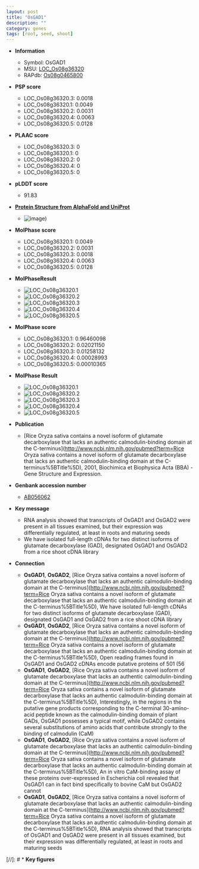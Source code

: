 ```yaml
---
layout: post
title: "OsGAD1"
description: ""
category: genes
tags: [root, seed, shoot]
---
```


* **Information**  
    + Symbol: OsGAD1  
    + MSU: [LOC_Os08g36320](http://rice.plantbiology.msu.edu/cgi-bin/ORF_infopage.cgi?orf=LOC_Os08g36320)  
    + RAPdb: [Os08g0465800](http://rapdb.dna.affrc.go.jp/viewer/gbrowse_details/irgsp1?name=Os08g0465800)  

* **PSP score**  
    + LOC_Os08g36320.3: 0.0018 
    + LOC_Os08g36320.1: 0.0049 
    + LOC_Os08g36320.2: 0.0031 
    + LOC_Os08g36320.4: 0.0063 
    + LOC_Os08g36320.5: 0.0128 

* **PLAAC score**  
    + LOC_Os08g36320.3: 0 
    + LOC_Os08g36320.1: 0 
    + LOC_Os08g36320.2: 0 
    + LOC_Os08g36320.4: 0 
    + LOC_Os08g36320.5: 0 

* **pLDDT score**
    + 91.83

* **[Protein Structure from AlphaFold and UniProt](https://www.uniprot.org/uniprotkb/Q6YSB2/entry#structure)**
    + ![image](https://ricepsp.github.io/images/Q6/AF-Q6YSB2-F1.png))

* **MolPhase score**
    + LOC_Os08g36320.1: 0.0049
    + LOC_Os08g36320.2: 0.0031
    + LOC_Os08g36320.3: 0.0018
    + LOC_Os08g36320.4: 0.0063
    + LOC_Os08g36320.5: 0.0128

* **MolPhaseResult**
    + ![LOC_Os08g36320.1](https://ricepsp.github.io/pictures/LOC_Os08g/LOC_Os08g36320.1.png)
    + ![LOC_Os08g36320.2](https://ricepsp.github.io/pictures/LOC_Os08g/LOC_Os08g36320.2.png)
    + ![LOC_Os08g36320.3](https://ricepsp.github.io/pictures/LOC_Os08g/LOC_Os08g36320.3.png)
    + ![LOC_Os08g36320.4](https://ricepsp.github.io/pictures/LOC_Os08g/LOC_Os08g36320.4.png)
    + ![LOC_Os08g36320.5](https://ricepsp.github.io/pictures/LOC_Os08g/LOC_Os08g36320.5.png)

* **MolPhase score**
    + LOC_Os08g36320.1: 0.96460098
    + LOC_Os08g36320.2: 0.02021150
    + LOC_Os08g36320.3: 0.01258132
    + LOC_Os08g36320.4: 0.00028993
    + LOC_Os08g36320.5: 0.00010365

* **MolPhase Result**
    + ![LOC_Os08g36320.1](https://304243504.github.io/Pictures/LOC_Os08g/LOC_Os08g36320.1.png)
    + ![LOC_Os08g36320.2](https://304243504.github.io/Pictures/LOC_Os08g/LOC_Os08g36320.2.png)
    + ![LOC_Os08g36320.3](https://304243504.github.io/Pictures/LOC_Os08g/LOC_Os08g36320.3.png)
    + ![LOC_Os08g36320.4](https://304243504.github.io/Pictures/LOC_Os08g/LOC_Os08g36320.4.png)
    + ![LOC_Os08g36320.5](https://304243504.github.io/Pictures/LOC_Os08g/LOC_Os08g36320.5.png)

* **Publication**  
    + [Rice Oryza sativa contains a novel isoform of glutamate decarboxylase that lacks an authentic calmodulin-binding domain at the C-terminus](http://www.ncbi.nlm.nih.gov/pubmed?term=Rice Oryza sativa contains a novel isoform of glutamate decarboxylase that lacks an authentic calmodulin-binding domain at the C-terminus%5BTitle%5D), 2001, Biochimica et Biophysica Acta (BBA) - Gene Structure and Expression.

* **Genbank accession number**  
    + [AB056062](http://www.ncbi.nlm.nih.gov/nuccore/AB056062)

* **Key message**  
    + RNA analysis showed that transcripts of OsGAD1 and OsGAD2 were present in all tissues examined, but their expression was differentially regulated, at least in roots and maturing seeds
    + We have isolated full-length cDNAs for two distinct isoforms of glutamate decarboxylase (GAD), designated OsGAD1 and OsGAD2 from a rice shoot cDNA library

* **Connection**  
    + __OsGAD1__, __OsGAD2__, [Rice Oryza sativa contains a novel isoform of glutamate decarboxylase that lacks an authentic calmodulin-binding domain at the C-terminus](http://www.ncbi.nlm.nih.gov/pubmed?term=Rice Oryza sativa contains a novel isoform of glutamate decarboxylase that lacks an authentic calmodulin-binding domain at the C-terminus%5BTitle%5D), We have isolated full-length cDNAs for two distinct isoforms of glutamate decarboxylase (GAD), designated OsGAD1 and OsGAD2 from a rice shoot cDNA library
    + __OsGAD1__, __OsGAD2__, [Rice Oryza sativa contains a novel isoform of glutamate decarboxylase that lacks an authentic calmodulin-binding domain at the C-terminus](http://www.ncbi.nlm.nih.gov/pubmed?term=Rice Oryza sativa contains a novel isoform of glutamate decarboxylase that lacks an authentic calmodulin-binding domain at the C-terminus%5BTitle%5D), Open reading frames found in OsGAD1 and OsGAD2 cDNAs encode putative proteins of 501 (56
    + __OsGAD1__, __OsGAD2__, [Rice Oryza sativa contains a novel isoform of glutamate decarboxylase that lacks an authentic calmodulin-binding domain at the C-terminus](http://www.ncbi.nlm.nih.gov/pubmed?term=Rice Oryza sativa contains a novel isoform of glutamate decarboxylase that lacks an authentic calmodulin-binding domain at the C-terminus%5BTitle%5D), Interestingly, in the regions in the putative gene products corresponding to the C-terminal 30-amino-acid peptide known as the calmodulin-binding domain of plant GADs, OsGAD1 possesses a typical motif, while OsGAD2 contains several substitutions of amino acids that contribute strongly to the binding of calmodulin (CaM)
    + __OsGAD1__, __OsGAD2__, [Rice Oryza sativa contains a novel isoform of glutamate decarboxylase that lacks an authentic calmodulin-binding domain at the C-terminus](http://www.ncbi.nlm.nih.gov/pubmed?term=Rice Oryza sativa contains a novel isoform of glutamate decarboxylase that lacks an authentic calmodulin-binding domain at the C-terminus%5BTitle%5D), An in vitro CaM-binding assay of these proteins over-expressed in Escherichia coli revealed that OsGAD1 can in fact bind specifically to bovine CaM but OsGAD2 cannot
    + __OsGAD1__, __OsGAD2__, [Rice Oryza sativa contains a novel isoform of glutamate decarboxylase that lacks an authentic calmodulin-binding domain at the C-terminus](http://www.ncbi.nlm.nih.gov/pubmed?term=Rice Oryza sativa contains a novel isoform of glutamate decarboxylase that lacks an authentic calmodulin-binding domain at the C-terminus%5BTitle%5D), RNA analysis showed that transcripts of OsGAD1 and OsGAD2 were present in all tissues examined, but their expression was differentially regulated, at least in roots and maturing seeds

[//]: # * **Key figures**  


